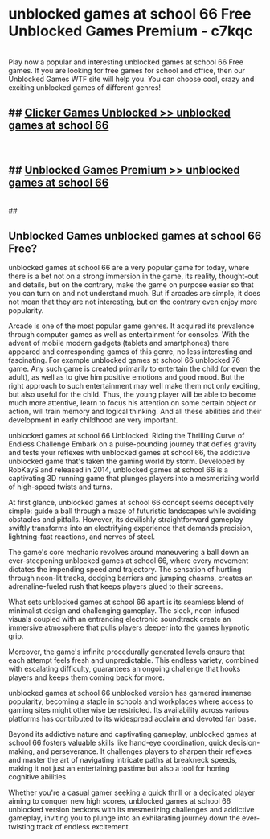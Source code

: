 # unblocked games at school 66 Free Unblocked Games Premium - c7kqc <br>
<br>
Play now a popular and interesting unblocked games at school 66 Free games. If you are looking for free games for school and office, then our Unblocked Games WTF site will help you. You can choose cool, crazy and exciting unblocked games of different genres!


## ##  [Clicker Games Unblocked >> unblocked games at school 66](http://freeplayer.one?title=unblocked_games_at_school_66&ref=M1)
  <br>

##  ## [Unblocked Games Premium >> unblocked games at school 66](http://freeplayer.one?title=unblocked_games_at_school_66&ref=M1)
  <br>
  ##



## Unblocked Games unblocked games at school 66 Free?

unblocked games at school 66 are a very popular game for today, where there is a bet not on a strong immersion in the game, its reality, thought-out and details, but on the contrary, make the game on purpose easier so that you can turn on and not understand much. But if arcades are simple, it does not mean that they are not interesting, but on the contrary even enjoy more popularity.

Arcade is one of the most popular game genres. It acquired its prevalence through computer games as well as entertainment for consoles. With the advent of mobile modern gadgets (tablets and smartphones) there appeared and corresponding games of this genre, no less interesting and fascinating. For example unblocked games at school 66 unblocked 76 game. Any such game is created primarily to entertain the child (or even the adult), as well as to give him positive emotions and good mood. But the right approach to such entertainment may well make them not only exciting, but also useful for the child. Thus, the young player will be able to become much more attentive, learn to focus his attention on some certain object or action, will train memory and logical thinking. And all these abilities and their development in early childhood are very important.

unblocked games at school 66 Unblocked: Riding the Thrilling Curve of Endless Challenge
Embark on a pulse-pounding journey that defies gravity and tests your reflexes with unblocked games at school 66, the addictive unblocked game that's taken the gaming world by storm. Developed by RobKayS and released in 2014, unblocked games at school 66 is a captivating 3D running game that plunges players into a mesmerizing world of high-speed twists and turns.

At first glance, unblocked games at school 66 concept seems deceptively simple: guide a ball through a maze of futuristic landscapes while avoiding obstacles and pitfalls. However, its devilishly straightforward gameplay swiftly transforms into an electrifying experience that demands precision, lightning-fast reactions, and nerves of steel.

The game's core mechanic revolves around maneuvering a ball down an ever-steepening unblocked games at school 66, where every movement dictates the impending speed and trajectory. The sensation of hurtling through neon-lit tracks, dodging barriers and jumping chasms, creates an adrenaline-fueled rush that keeps players glued to their screens.

What sets unblocked games at school 66 apart is its seamless blend of minimalist design and challenging gameplay. The sleek, neon-infused visuals coupled with an entrancing electronic soundtrack create an immersive atmosphere that pulls players deeper into the games hypnotic grip.

Moreover, the game's infinite procedurally generated levels ensure that each attempt feels fresh and unpredictable. This endless variety, combined with escalating difficulty, guarantees an ongoing challenge that hooks players and keeps them coming back for more.

unblocked games at school 66 unblocked version has garnered immense popularity, becoming a staple in schools and workplaces where access to gaming sites might otherwise be restricted. Its availability across various platforms has contributed to its widespread acclaim and devoted fan base.

Beyond its addictive nature and captivating gameplay, unblocked games at school 66 fosters valuable skills like hand-eye coordination, quick decision-making, and perseverance. It challenges players to sharpen their reflexes and master the art of navigating intricate paths at breakneck speeds, making it not just an entertaining pastime but also a tool for honing cognitive abilities.

Whether you're a casual gamer seeking a quick thrill or a dedicated player aiming to conquer new high scores, unblocked games at school 66 unblocked version beckons with its mesmerizing challenges and addictive gameplay, inviting you to plunge into an exhilarating journey down the ever-twisting track of endless excitement.